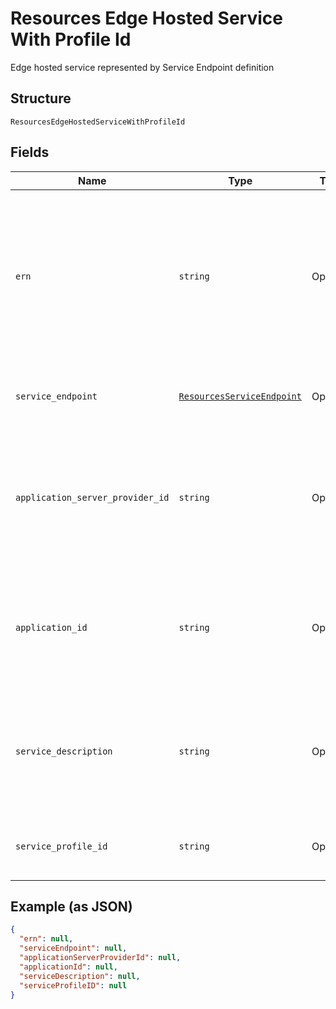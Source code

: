 
# Resources Edge Hosted Service With Profile Id

Edge hosted service represented by Service Endpoint definition

## Structure

`ResourcesEdgeHostedServiceWithProfileId`

## Fields

| Name | Type | Tags | Description |
|  --- | --- | --- | --- |
| `ern` | `string` | Optional | Edge Resource Name. A string identifier for a set of edge resources.<br>**Constraints**: *Maximum Length*: `32`, *Pattern*: `^[A-Za-z0-9-]{3,32}$` |
| `service_endpoint` | [`ResourcesServiceEndpoint`](../../doc/models/resources-service-endpoint.md) | Optional | Service Endpoint path, address, and port. |
| `application_server_provider_id` | `string` | Optional | Unique ID representing the Edge Application Provider<br>**Constraints**: *Maximum Length*: `32`, *Pattern*: `^[A-Za-z0-9]{3,32}$` |
| `application_id` | `string` | Optional | Unique ID representing the Edge Application<br>**Constraints**: *Maximum Length*: `32`, *Pattern*: `^[A-Za-z0-9]{3,32}$` |
| `service_description` | `string` | Optional | Description of the Service Endpoint<br>**Constraints**: *Maximum Length*: `32`, *Pattern*: `^[A-Za-z0-9]{3,32}$` |
| `service_profile_id` | `string` | Optional | The system assigned ID of the service profile |

## Example (as JSON)

```json
{
  "ern": null,
  "serviceEndpoint": null,
  "applicationServerProviderId": null,
  "applicationId": null,
  "serviceDescription": null,
  "serviceProfileID": null
}
```


